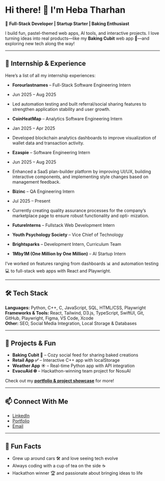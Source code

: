 # Hi there! 👋 I'm Heba Tharhan

🌸 **Full-Stack Developer | Startup Starter | Baking Enthusiast**  

I build fun, pastel-themed web apps, AI tools, and interactive projects. I love turning ideas into real products—like my **Baking Cubit** web app 🍰—and exploring new tech along the way!  

---

## 💼 Internship & Experience
Here’s a list of all my internship experiences:  
- **Forourlastnames** – Full-Stack Software Engineering Intern
- Jun 2025 – Aug 2025
- Led automation testing and built referral/social sharing features to strengthen application stability and user growth.

- **CoinHeatMap** – Analytics Software Engineering Intern
- Jan 2025 – Apr 2025
- Developed blockchain analytics dashboards to improve visualization of wallet data and transaction activity.

- **Ezaspie** – Software Engineering Intern
- Jun 2025 – Aug 2025
- Enhanced a SaaS plan-builder platform by improving UI/UX, building interactive components, and implementing style
changes based on management feedback.

- **Bizinc** – QA Engineering Intern
- Jul 2025 – Present
- Currently creating quality assurance processes for the company’s marketplace page to ensure robust functionality and opti-
mization.

- **FutureInterns** – Fullstack Web Development Intern  

- **Youth Psychology Society** – Vice Chief of Technology  

- **Brightsparks** – Development Intern, Curriculum Team  

- **1Mby1M (One Million by One Million)** – AI Startup Intern  






I’ve worked on features ranging from dashboards 📊 and automation testing 💻 to full-stack web apps with React and Playwright.  

---

## 🛠️ Tech Stack
**Languages:** Python, C++, C, JavaScript, SQL, HTML/CSS, Playwright  
**Frameworks & Tools:** React, Tailwind, D3.js, TypeScript, SwiftUI, Git, GitHub, Playwright, Figma, VS Code, Xcode  
**Other:** SEO, Social Media Integration, Local Storage & Databases  

---

## 🎨 Projects & Fun
- **Baking Cubit 🍩** – Cozy social feed for sharing baked creations  
- **Retail App ✅** – Interactive C++ app with localStorage  
- **Weather App ☀️** – Real-time Python app with API integration  
- **EvacuAid 🌐** – Hackathon-winning team project for NosuAI  

Check out my **[portfolio & project showcase](https://running-loyal-hippo-870.vscodeedu.app)** for more!  

---

## 📫 Connect With Me
- [LinkedIn](https://www.linkedin.com/in/heba-tharhan)  
- [Portfolio](https://running-loyal-hippo-870.vscodeedu.app/)  
- [Email](mailto:hebatallahtharhan@gmail.com)  

---

## 🌟 Fun Facts
- Grew up around cars 🛠️ and love seeing tech evolve  
- Always coding with a cup of tea on the side ☕  
- Hackathon winner 🏆 and passionate about bringing ideas to life  
